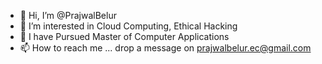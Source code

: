 - 👋 Hi, I’m @PrajwalBelur
- 👀 I’m interested in Cloud Computing, Ethical Hacking
- 🌱 I have Pursued Master of Computer Applications
- 📫 How to reach me ... drop a message on prajwalbelur.ec@gmail.com

<!---
PrajwalBelur/PrajwalBelur is a ✨ special ✨ repository because its `README.md` (this file) appears on your GitHub profile.
You can click the Preview link to take a look at your changes.
--->
